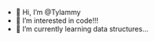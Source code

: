 - 👋 Hi, I’m @Tylammy
- 👀 I’m interested in code!!!
- 🌱 I’m currently learning data structures...

<!---
Tylammy/Tylammy is a ✨ special ✨ repository because its `README.md` (this file) appears on your GitHub profile.
You can click the Preview link to take a look at your changes.
--->
